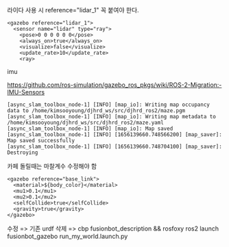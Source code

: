 

라이다 사용 시 reference="lidar_1" 꼭 붙여야 한다.

```
<gazebo reference="lidar_1">
  <sensor name="lidar" type="ray">
    <pose>0 0 0 0 0 0</pose>
    <always_on>true</always_on>
    <visualize>false</visualize>
    <update_rate>10</update_rate>
    <ray>
```

imu 

https://github.com/ros-simulation/gazebo_ros_pkgs/wiki/ROS-2-Migration:-IMU-Sensors

```
[async_slam_toolbox_node-1] [INFO] [map_io]: Writing map occupancy data to /home/kimsooyoung/djhrd_ws/src/djhrd_ros2/maze.pgm
[async_slam_toolbox_node-1] [INFO] [map_io]: Writing map metadata to /home/kimsooyoung/djhrd_ws/src/djhrd_ros2/maze.yaml
[async_slam_toolbox_node-1] [INFO] [map_io]: Map saved
[async_slam_toolbox_node-1] [INFO] [1656139660.748566200] [map_saver]: Map saved successfully
[async_slam_toolbox_node-1] [INFO] [1656139660.748704100] [map_saver]: Destroying
```

카페 돌릴때는 마찰계수 수정해야 함

```
<gazebo reference="base_link">
  <material>${body_color}</material>
  <mu1>0.1</mu1>
  <mu2>0.1</mu2>
  <selfCollide>true</selfCollide>
  <gravity>true</gravity>
</gazebo>
```

수정 => 기존 urdf 삭제 => 
cbp fusionbot_description && rosfoxy
ros2 launch fusionbot_gazebo run_my_world.launch.py